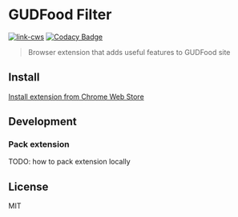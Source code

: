 # GUDFood Filter

[![link-cws](https://img.shields.io/chrome-web-store/v/fiaebiaaakpncdnaoplmcgbgopmnhnlc.svg)](https://chrome.google.com/webstore/detail/gudfood-filter/fiaebiaaakpncdnaoplmcgbgopmnhnlc)
[![Codacy Badge](https://api.codacy.com/project/badge/Grade/407e1020d33c42a2af6d8cfa133643d0)](https://app.codacy.com/gh/teslitsky/gudfood-filter?utm_source=github.com&utm_medium=referral&utm_content=teslitsky/gudfood-filter&utm_campaign=Badge_Grade_Settings)

> Browser extension that adds useful features to GUDFood site

## Install

[Install extension from Chrome Web Store](https://chrome.google.com/webstore/detail/gudfood-filter/fiaebiaaakpncdnaoplmcgbgopmnhnlc)


## Development

### Pack extension

TODO: how to pack extension locally

## License

MIT
